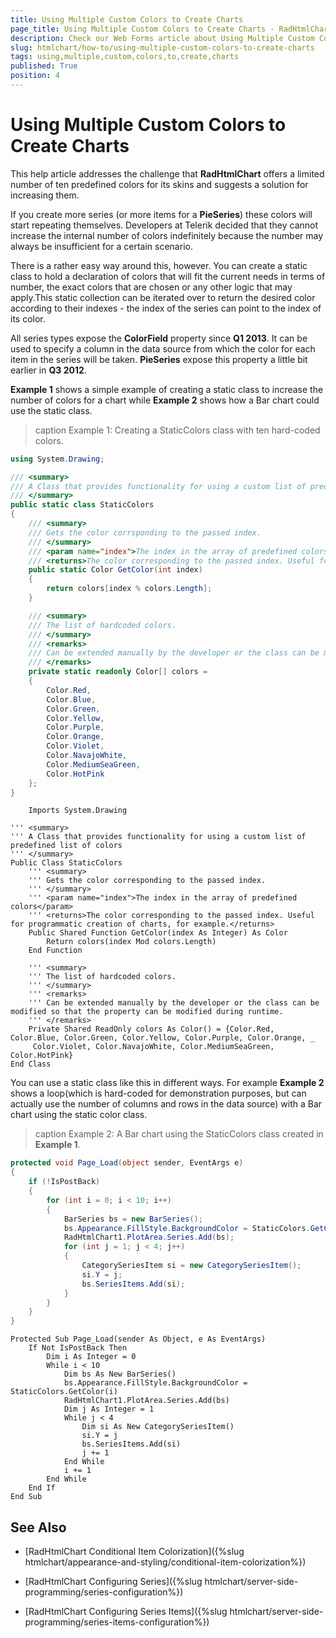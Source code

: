```yaml
---
title: Using Multiple Custom Colors to Create Charts
page_title: Using Multiple Custom Colors to Create Charts - RadHtmlChart
description: Check our Web Forms article about Using Multiple Custom Colors to Create Charts.
slug: htmlchart/how-to/using-multiple-custom-colors-to-create-charts
tags: using,multiple,custom,colors,to,create,charts
published: True
position: 4
---
```


# Using Multiple Custom Colors to Create Charts

This help article addresses the challenge that **RadHtmlChart** offers a limited number of ten predefined colors for its skins and suggests a solution for increasing them.

If you create more series (or more items for a **PieSeries**) these colors will start repeating themselves. Developers at Telerik decided that they cannot increase the internal number of colors indefinitely because the number may always be insufficient for a certain scenario.

There is a rather easy way around this, however. You can create a static class to hold a declaration of colors that will fit the current needs in terms of number, the exact colors that are chosen or any other logic that may apply.This static collection can be iterated over to return the desired color according to their indexes - the index of the series can point to the index of its color.

All series types expose the **ColorField** property since **Q1 2013**. It can be used to specify a column in the data source from which the color for each item in the series will be taken. **PieSeries** expose this property a little bit earlier in **Q3 2012**.

**Example 1** shows a simple example of creating a static class to increase the number of colors for a chart while **Example 2** shows how a Bar chart could use the static class.

>caption Example 1: Creating a StaticColors class with ten hard-coded colors.

````C#
using System.Drawing;

/// <summary>
/// A Class that provides functionality for using a custom list of predefined list of colors
/// </summary>
public static class StaticColors
{
	/// <summary>
	/// Gets the color corrsponding to the passed index.
	/// </summary>
	/// <param name="index">The index in the array of predefined colors</param>
	/// <returns>The color corresponding to the passed index. Useful for programmatic creation of charts, for example.</returns>
	public static Color GetColor(int index)
	{
		return colors[index % colors.Length];
	}

	/// <summary>
	/// The list of hardcoded colors.
	/// </summary>
	/// <remarks>
	/// Can be extended manually by the developer or the class can be modified so that the property can be modified during runtime.
	/// </remarks>
	private static readonly Color[] colors = 
	{
		Color.Red,
		Color.Blue,
		Color.Green,
		Color.Yellow,
		Color.Purple,
		Color.Orange,
		Color.Violet,
		Color.NavajoWhite,
		Color.MediumSeaGreen,
		Color.HotPink
	};
}
````
````VB.
	Imports System.Drawing

''' <summary>
''' A Class that provides functionality for using a custom list of predefined list of colors
''' </summary>
Public Class StaticColors
	''' <summary>
	''' Gets the color corresponding to the passed index.
	''' </summary>
	''' <param name="index">The index in the array of predefined colors</param>
	''' <returns>The color corresponding to the passed index. Useful for programmatic creation of charts, for example.</returns>
	Public Shared Function GetColor(index As Integer) As Color
		Return colors(index Mod colors.Length)
	End Function

	''' <summary>
	''' The list of hardcoded colors.
	''' </summary>
	''' <remarks>
	''' Can be extended manually by the developer or the class can be modified so that the property can be modified during runtime.
	''' </remarks>
	Private Shared ReadOnly colors As Color() = {Color.Red, Color.Blue, Color.Green, Color.Yellow, Color.Purple, Color.Orange, _
	 Color.Violet, Color.NavajoWhite, Color.MediumSeaGreen, Color.HotPink}
End Class
````


You can use a static class like this in different ways. For example **Example 2** shows a loop(which is hard-coded for demonstration purposes, but can actually use the number of columns and rows in the data source) with a Bar chart using the static color class.

>caption Example 2: A Bar chart using the StaticColors class created in **Example 1**.

````C#
protected void Page_Load(object sender, EventArgs e)
{
	if (!IsPostBack)
	{
		for (int i = 0; i < 10; i++)
		{
			BarSeries bs = new BarSeries();
			bs.Appearance.FillStyle.BackgroundColor = StaticColors.GetColor(i);
			RadHtmlChart1.PlotArea.Series.Add(bs);
			for (int j = 1; j < 4; j++)
			{
				CategorySeriesItem si = new CategorySeriesItem();
				si.Y = j;
				bs.SeriesItems.Add(si);
			}
		}
	}
}
````
````VB
Protected Sub Page_Load(sender As Object, e As EventArgs)
	If Not IsPostBack Then
		Dim i As Integer = 0
		While i < 10
			Dim bs As New BarSeries()
			bs.Appearance.FillStyle.BackgroundColor = StaticColors.GetColor(i)
			RadHtmlChart1.PlotArea.Series.Add(bs)
			Dim j As Integer = 1
			While j < 4
				Dim si As New CategorySeriesItem()
				si.Y = j
				bs.SeriesItems.Add(si)
				j += 1
			End While
			i += 1
		End While
	End If
End Sub
````


## See Also

 * [RadHtmlChart Conditional Item Colorization]({%slug htmlchart/appearance-and-styling/conditional-item-colorization%})

 * [RadHtmlChart Configuring Series]({%slug htmlchart/server-side-programming/series-configuration%})

 * [RadHtmlChart Configuring Series Items]({%slug htmlchart/server-side-programming/series-items-configuration%})
